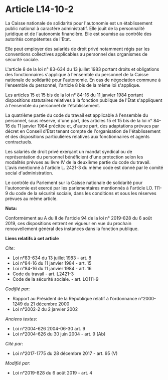 # Article L14-10-2

La Caisse nationale de solidarité pour l'autonomie est un établissement public national à caractère administratif. Elle jouit
de la personnalité juridique et de l'autonomie financière. Elle est soumise au contrôle des autorités compétentes de l'Etat.

Elle peut employer des salariés de droit privé notamment régis par les conventions collectives applicables au personnel des
organismes de sécurité sociale.

L'article 8 de la loi n° 83-634 du 13 juillet 1983 portant droits et obligations des fonctionnaires s'applique à l'ensemble
du personnel de la Caisse nationale de solidarité pour l'autonomie. En cas de négociation commune à l'ensemble du personnel,
l'article 8 bis de la même loi s'applique.

Les articles 15 et 15 bis de la loi n° 84-16 du 11 janvier 1984 portant dispositions statutaires relatives à la fonction
publique de l'Etat s'appliquent à l'ensemble du personnel de l'établissement.

La quatrième partie du code du travail est applicable à l'ensemble du personnel, sous réserve, d'une part, des articles 15 et
15 bis de la loi n° 84-16 du 11 janvier 1984 précitée  et, d'autre part, des adaptations prévues par décret en Conseil d'Etat
tenant compte de l'organisation de l'établissement et des dispositions particulières relatives aux fonctionnaires et agents
contractuels.

Les salariés de droit privé exerçant un mandat syndical ou de représentation du personnel bénéficient d'une protection selon
les modalités prévues au livre IV de la deuxième partie du code du travail. L'avis mentionné à l'article L. 2421-3 du même
code est donné par le comité social d'administration.

Le contrôle du Parlement sur la Caisse nationale de solidarité pour l'autonomie est exercé par les parlementaires mentionnés
à l'article LO. 111-9 du code de la sécurité sociale, dans les conditions et sous les réserves prévues au même article.

**Nota:**

Conformément au A du II de l'article 94 de la loi n° 2019-828 du 6 août 2019, ces dispositions entrent en vigueur en vue du
prochain renouvellement général des instances dans la fonction publique.

**Liens relatifs à cet article**

_Cite_:

  - Loi n°83-634 du 13 juillet 1983 - art. 8
  - Loi n°84-16 du 11 janvier 1984 - art. 15
  - Loi n°84-16 du 11 janvier 1984 - art. 16
  - Code du travail - art. L2421-3
  - Code de la sécurité sociale. - art. LO111-9

_Codifié par_:

  - Rapport au Président de la République relatif à l'ordonnance n°2000-1249 du 21 décembre 2000
  - Loi n°2002-2 du 2 janvier 2002

_Anciens textes_:

  - Loi n°2004-626 2004-06-30 art. 9
  - Loi n°2004-626 du 30 juin 2004 - art. 9 (Ab)

_Cité par_:

  - Loi n°2017-1775 du 28 décembre 2017 - art. 95 (V)

_Modifié par_:

  - Loi n°2019-828 du 6 août 2019 - art. 4
